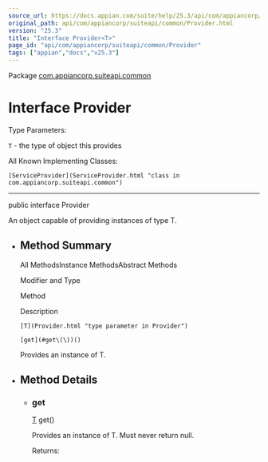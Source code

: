 ```yaml
---
source_url: https://docs.appian.com/suite/help/25.3/api/com/appiancorp/suiteapi/common/Provider.html
original_path: api/com/appiancorp/suiteapi/common/Provider.html
version: "25.3"
title: "Interface Provider<T>"
page_id: "api/com/appiancorp/suiteapi/common/Provider"
tags: ["appian","docs","v25.3"]
---
```



Package [com.appiancorp.suiteapi.common](package-summary.html)

# Interface Provider<T>

Type Parameters:

`T` - the type of object this provides

All Known Implementing Classes:

`[ServiceProvider](ServiceProvider.html "class in com.appiancorp.suiteapi.common")`

* * *

public interface Provider<T>

An object capable of providing instances of type T.

-   ## Method Summary

    All MethodsInstance MethodsAbstract Methods

    Modifier and Type

    Method

    Description

    `[T](Provider.html "type parameter in Provider")`

    `[get](#get\(\))()`

    Provides an instance of T.

-   ## Method Details

    -   ### get

        [T](Provider.html "type parameter in Provider") get()

        Provides an instance of T. Must never return null.

        Returns: